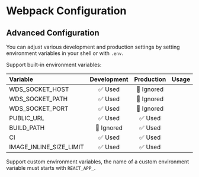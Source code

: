 # Webpack Configuration

## Advanced Configuration

You can adjust various development and production settings by setting environment variables in your shell or with `.env`.

Support built-in environment variables:

| Variable                | Development | Production | Usage |
| :---------------------- | :---------: | :--------: | :---- |
| WDS_SOCKET_HOST         |   ✅ Used    | 🚫 Ignored  |       |
| WDS_SOCKET_PATH         |   ✅ Used    | 🚫 Ignored  |       |
| WDS_SOCKET_PORT         |   ✅ Used    | 🚫 Ignored  |       |
| PUBLIC_URL              |   ✅ Used    |   ✅ Used   |       |
| BUILD_PATH              |  🚫 Ignored  |   ✅ Used   |       |
| CI                      |   ✅ Used    |   ✅ Used   |       |
| IMAGE_INLINE_SIZE_LIMIT |   ✅ Used    |   ✅ Used   |       |

Support custom environment variables, the name of a custom environment variable must starts with `REACT_APP_`.
